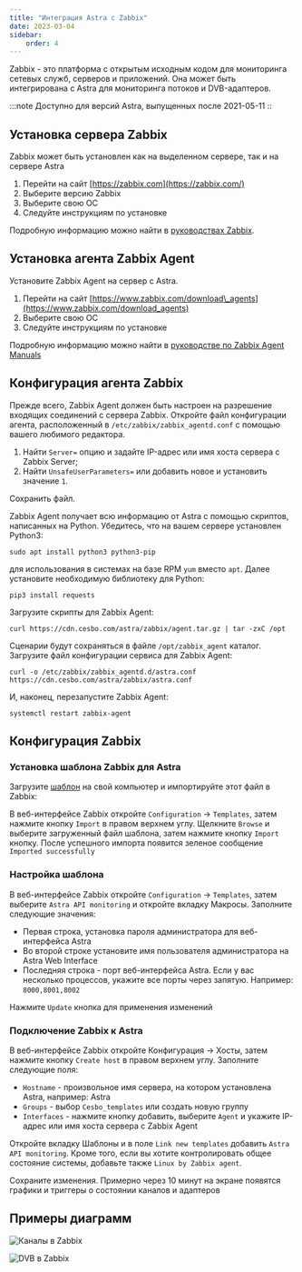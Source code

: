 ```yaml
---
title: "Интеграция Astra c Zabbix"
date: 2023-03-04
sidebar:
    order: 4
---
```


 Zabbix - это платформа с открытым исходным кодом для мониторинга сетевых служб, серверов и приложений. Она может быть интегрирована с Astra для мониторинга потоков и DVB-адаптеров.

:::note Доступно для версий Astra, выпущенных после 2021-05-11 ::

## Установка сервера Zabbix[](/ru/astra/monitoring/export/zabbix#zabbix-server-installation)

Zabbix может быть установлен как на выделенном сервере, так и на сервере Astra

1. Перейти на сайт [https://zabbix.com](https://zabbix.com/)
2. Выберите версию Zabbix
3. Выберите свою ОС
4. Следуйте инструкциям по установке

Подробную информацию можно найти в [руководствах Zabbix](https://www.zabbix.com/manuals).

## Установка агента Zabbix Agent[](/ru/astra/monitoring/export/zabbix#zabbix-agent-installation)

Установите Zabbix Agent на сервер с Astra.

1. Перейти на сайт [https://www.zabbix.com/download\_agents](https://www.zabbix.com/download_agents)
2. Выберите свою ОС
3. Следуйте инструкциям по установке

Подробную информацию можно найти в [руководстве по Zabbix Agent Manuals](https://www.zabbix.com/documentation/current/manual/concepts/agent)

## Конфигурация агента Zabbix[](/ru/astra/monitoring/export/zabbix#zabbix-agent-configuration)

Прежде всего, Zabbix Agent должен быть настроен на разрешение входящих соединений с сервера Zabbix. Откройте файл конфигурации агента, расположенный в `/etc/zabbix/zabbix_agentd.conf` с помощью вашего любимого редактора.

1. Найти `Server=` опцию и задайте IP-адрес или имя хоста сервера с Zabbix Server;
2. Найти `UnsafeUserParameters=` или добавить новое и установить значение `1`.

Сохранить файл.

Zabbix Agent получает всю информацию от Astra с помощью скриптов, написанных на Python. Убедитесь, что на вашем сервере установлен Python3:

```
sudo apt install python3 python3-pip
```

для использования в системах на базе RPM `yum` вместо `apt`. Далее установите необходимую библиотеку для Python:

```
pip3 install requests
```

Загрузите скрипты для Zabbix Agent:

```
curl https://cdn.cesbo.com/astra/zabbix/agent.tar.gz | tar -zxC /opt
```

Сценарии будут сохраняться в файле `/opt/zabbix_agent` каталог. Загрузите файл конфигурации сервиса для Zabbix Agent:

```
curl -o /etc/zabbix/zabbix_agentd.d/astra.conf https://cdn.cesbo.com/astra/zabbix/astra.conf
```

И, наконец, перезапустите Zabbix Agent:

```
systemctl restart zabbix-agent
```

## Конфигурация Zabbix[](/ru/astra/monitoring/export/zabbix#zabbix-configuration)

### Установка шаблона Zabbix для Astra

Загрузите [шаблон](https://cdn.cesbo.com/astra/zabbix/zbx_astra.xml) на свой компьютер и импортируйте этот файл в Zabbix:

В веб-интерфейсе Zabbix откройте `Configuration` -> `Templates`, затем нажмите кнопку `Import` в правом верхнем углу. Щелкните `Browse` и выберите загруженный файл шаблона, затем нажмите кнопку `Import` кнопку. После успешного импорта появится зеленое сообщение `Imported successfully`

### Настройка шаблона

В веб-интерфейсе Zabbix откройте `Configuration` -> `Templates`, затем выберите `Astra API monitoring` и откройте вкладку Макросы. Заполните следующие значения:

- Первая строка, установка пароля администратора для веб-интерфейса Astra
- Во второй строке установите имя пользователя администратора на Astra Web Interface
- Последняя строка - порт веб-интерфейса Astra. Если у вас несколько процессов, укажите все порты через запятую. Например: `8000,8001,8002`

Нажмите `Update` кнопка для применения изменений

### Подключение Zabbix к Astra

В веб-интерфейсе Zabbix откройте Конфигурация -> Хосты, затем нажмите кнопку `Create host` в правом верхнем углу. Заполните следующие поля:

- `Hostname` - произвольное имя сервера, на котором установлена Astra, например: Astra
- `Groups` - выбор `Cesbo_templates` или создать новую группу
- `Interfaces` - нажмите кнопку добавить, выберите `Agent` и укажите IP-адрес или имя хоста сервера с Zabbix Agent

Откройте вкладку Шаблоны и в поле `Link new templates` добавить `Astra API monitoring`. Кроме того, если вы хотите контролировать общее состояние системы, добавьте также `Linux by Zabbix agent`.

Сохраните изменения. Примерно через 10 минут на экране появятся графики и триггеры о состоянии каналов и адаптеров

## Примеры диаграмм[](/ru/astra/monitoring/export/zabbix#chart-examples)

![Каналы в Zabbix](https://cdn.cesbo.com/help/astra/monitoring/export/zabbix/zabbix-channel.png)

![DVB в Zabbix](https://cdn.cesbo.com/help/astra/monitoring/export/zabbix/zabbix-dvb.png)
